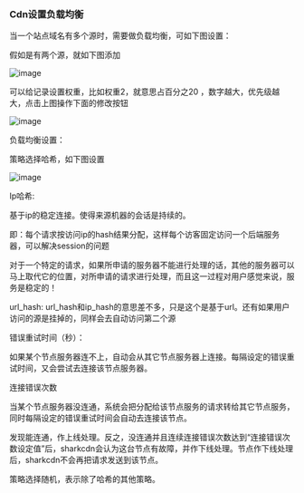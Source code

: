 ### Cdn设置负载均衡

当一个站点域名有多个源时，需要做负载均衡，可如下图设置：

假如是有两个源，就如下图添加

![image](https://user-images.githubusercontent.com/90588289/133751217-916b186e-9417-46a3-a4ac-ab151b34675d.png)

可以给记录设置权重，比如权重2，就意思占百分之20 ，数字越大，优先级越大，点击上图操作下面的修改按钮

![image](https://user-images.githubusercontent.com/90588289/133751232-bb9acb98-9a06-4b2f-87c8-2006a6cd0695.png)

负载均衡设置：

策略选择哈希，如下图设置

![image](https://user-images.githubusercontent.com/90588289/133751250-b7c9976e-7b85-4113-87a0-6d63dc506c97.png)

Ip哈希:

基于ip的稳定连接。使得来源机器的会话是持续的。

即：每个请求按访问ip的hash结果分配，这样每个访客固定访问一个后端服务器，可以解决session的问题

对于一个特定的请求，如果所申请的服务器不能进行处理的话，其他的服务器可以马上取代它的位置，对所申请的请求进行处理，而且这一过程对用户感觉来说，服务是稳定的！

url_hash: url_hash和ip_hash的意思差不多，只是这个是基于url。还有如果用户访问的源是挂掉的，同样会去自动访问第二个源

错误重试时间（秒）：

如果某个节点服务器连不上，自动会从其它节点服务器上连接。每隔设定的错误重试时间，又会尝试去连接该节点服务器。

连接错误次数

当某个节点服务器没连通，系统会把分配给该节点服务的请求转给其它节点服务，同时每隔设定的错误重试时间会自动去连接该节点。

发现能连通，作上线处理。反之，没连通并且连续连接错误次数达到“连接错误次数设定值”后，sharkcdn会认为这台节点有故障，并作下线处理。节点作下线处理后，sharkcdn不会再把请求发送到该节点。

策略选择随机，表示除了哈希的其他策略。
